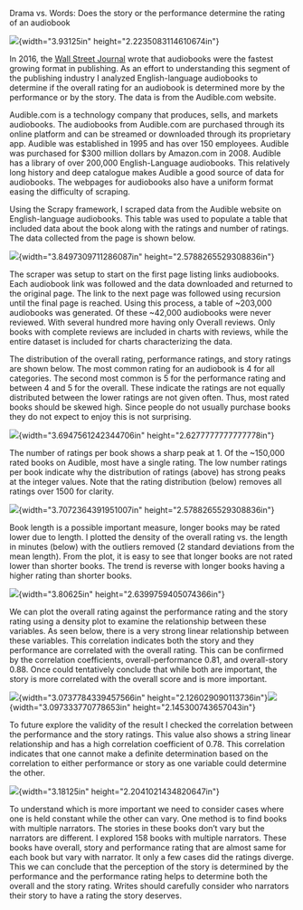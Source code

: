 Drama vs. Words: Does the story or the performance determine the rating
of an audiobook

![](media/image1.png){width="3.93125in" height="2.2235083114610674in"}

In 2016, the [Wall Street
Journal](https://www.wsj.com/articles/the-fastest-growing-format-in-publishing-audiobooks-1469139910)
wrote that audiobooks were the fastest growing format in publishing. As
an effort to understanding this segment of the publishing industry I
analyzed English-language audiobooks to determine if the overall rating
for an audiobook is determined more by the performance or by the story.
The data is from the Audible.com website.

Audible.com is a technology company that produces, sells, and markets
audiobooks. The audiobooks from Audible.com are purchased through its
online platform and can be streamed or downloaded through its
proprietary app. Audible was established in 1995 and has over 150
employees. Audible was purchased for \$300 million dollars by Amazon.com
in 2008. Audible has a library of over 200,000 English-Language
audiobooks. This relatively long history and deep catalogue makes
Audible a good source of data for audiobooks. The webpages for
audiobooks also have a uniform format easing the difficulty of scraping.

Using the Scrapy framework, I scraped data from the Audible website on
English-language audiobooks. This table was used to populate a table
that included data about the book along with the ratings and number of
ratings. The data collected from the page is shown below.

![](media/image2.png){width="3.8497309711286087in"
height="2.5788265529308836in"}

The scraper was setup to start on the first page listing links
audiobooks. Each audiobook link was followed and the data downloaded and
returned to the original page. The link to the next page was followed
using recursion until the final page is reached. Using this process, a
table of \~203,000 audiobooks was generated. Of these \~42,000
audiobooks were never reviewed. With several hundred more having only
Overall reviews. Only books with complete reviews are included in charts
with reviews, while the entire dataset is included for charts
characterizing the data.

The distribution of the overall rating, performance ratings, and story
ratings are shown below. The most common rating for an audiobook is 4
for all categories. The second most common is 5 for the performance
rating and between 4 and 5 for the overall. These indicate the ratings
are not equally distributed between the lower ratings are not given
often. Thus, most rated books should be skewed high. Since people do not
usually purchase books they do not expect to enjoy this is not
surprising.

![](media/image3.png){width="3.6947561242344706in"
height="2.6277777777777778in"}

The number of ratings per book shows a sharp peak at 1. Of the \~150,000
rated books on Audible, most have a single rating. The low number
ratings per book indicate why the distribution of ratings (above) has
strong peaks at the integer values. Note that the rating distribution
(below) removes all ratings over 1500 for clarity.

![](media/image4.png){width="3.7072364391951007in"
height="2.5788265529308836in"}

Book length is a possible important measure, longer books may be rated
lower due to length. I plotted the density of the overall rating vs. the
length in minutes (below) with the outliers removed (2 standard
deviations from the mean length). From the plot, it is easy to see that
longer books are not rated lower than shorter books. The trend is
reverse with longer books having a higher rating than shorter books.

![](media/image5.png){width="3.80625in" height="2.6399759405074366in"}

We can plot the overall rating against the performance rating and the
story rating using a density plot to examine the relationship between
these variables. As seen below, there is a very strong linear
relationship between these variables. This correlation indicates both
the story and they performance are correlated with the overall rating.
This can be confirmed by the correlation coefficients,
overall-performance 0.81, and overall-story 0.88. Once could tentatively
conclude that while both are important, the story is more correlated
with the overall score and is more important.

![](media/image6.png){width="3.0737784339457566in"
height="2.126029090113736in"}![](media/image7.png){width="3.097333770778653in"
height="2.145300743657043in"}

To future explore the validity of the result I checked the correlation
between the performance and the story ratings. This value also shows a
string linear relationship and has a high correlation coefficient of
0.78. This correlation indicates that one cannot make a definite
determination based on the correlation to either performance or story as
one variable could determine the other.

![](media/image8.png){width="3.18125in" height="2.2041021434820647in"}

To understand which is more important we need to consider cases where
one is held constant while the other can vary. One method is to find
books with multiple narrators. The stories in these books don’t vary but
the narrators are different. I explored 158 books with multiple
narrators. These books have overall, story and performance rating that
are almost same for each book but vary with narrator. It only a few
cases did the ratings diverge. This we can conclude that the perception
of the story is determined by the performance and the performance rating
helps to determine both the overall and the story rating. Writes should
carefully consider who narrators their story to have a rating the story
deserves.
